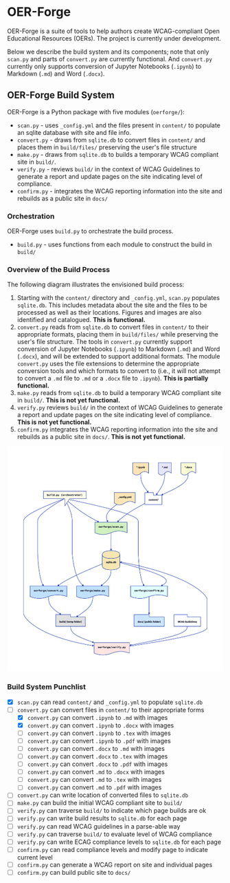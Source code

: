 # OER-Forge

OER-Forge is a suite of tools to help authors create WCAG-compliant Open Educational Resources (OERs). The project is currently under development.

Below we describe the build system and its components; note that only `scan.py` and parts of `convert.py` are currently functional. And `convert.py` currently only supports conversion of Jupyter Notebooks (`.ipynb`) to Markdown (`.md`) and Word (`.docx`).

## OER-Forge Build System

OER-Forge is a Python package with five modules (`oerforge/`):

- `scan.py` - uses `_config.yml` and the files present in `content/` to populate an sqlite database with site and file info.
- `convert.py` - draws from `sqlite.db` to convert files in `content/` and places them in `build/files/` preserving the user's file structure
- `make.py` - draws from `sqlite.db` to builds a temporary WCAG compliant site in `build/`.
- `verify.py` - reviews `build/` in the context of WCAG Guidelines to generate a report and update pages on the site indicating level of compliance.
- `confirm.py` - integrates the WCAG reporting information into the site and rebuilds as a public site in `docs/`

### Orchestration

OER-Forge uses `build.py` to orchestrate the build process.
- `build.py` - uses functions from each module to construct the build in `build/`

### Overview of the Build Process

The following diagram illustrates the envisioned build process:

1. Starting with the `content/` directory and `_config.yml`, `scan.py` populates `sqlite.db`. This includes metadata about the site and the files to be processed as well as their locations. Figures and images are also identified and catalogued. **This is functional.**
2. `convert.py` reads from `sqlite.db` to convert files in `content/` to their appropriate formats, placing them in `build/files/` while preserving the user's file structure. The tools in `convert.py` currently support conversion of Jupyter Notebooks (`.ipynb`) to Markdown (`.md`) and Word (`.docx`), and will be extended to support additional formats. The module `convert.py` uses the file extensions to determine the appropriate conversion tools and which formats to convert to (i.e., it will not attempt to convert a `.md` file to `.md` or a `.docx` file to `.ipynb`). **This is partially functional.**
3. `make.py` reads from `sqlite.db` to build a temporary WCAG compliant site in `build/`. **This is not yet functional.**
4. `verify.py` reviews `build/` in the context of WCAG Guidelines to generate a report and update pages on the site indicating level of compliance. **This is not yet functional.**
5. `confirm.py` integrates the WCAG reporting information into the site and rebuilds as a public site in `docs/`. **This is not yet functional.**

<img src="documentation/img/overview.png" alt="Overview of the OERForge Build Process showing the flow of information through the modules to produce a WCAG compliant site" width="600">

### Build System Punchlist

- [X] `scan.py` can read `content/` and `_config.yml` to populate `sqlite.db`
- [ ] `convert.py` can convert files in `content/` to their appropriate forms
    - [X] `convert.py` can convert `.ipynb` to `.md` with images
    - [X] `convert.py` can convert `.ipynb` to `.docx` with images
    - [ ] `convert.py` can convert `.ipynb` to `.tex` with images
    - [ ] `convert.py` can convert `.ipynb` to `.pdf` with images
    - [ ] `convert.py` can convert `.docx` to `.md` with images
    - [ ] `convert.py` can convert `.docx` to `.tex` with images
    - [ ] `convert.py` can convert `.docx` to `.pdf` with images
    - [ ] `convert.py` can convert `.md` to `.docx` with images
    - [ ] `convert.py` can convert `.md` to `.tex` with images
    - [ ] `convert.py` can convert `.md` to `.pdf` with images
- [ ] `convert.py` can write location of converted files to `sqlite.db`
- [ ] `make.py` can build the initial WCAG compliant site to `build/`
- [ ] `verify.py` can traverse `build/` to indicate which page builds are ok
- [ ] `verify.py` can write build results to `sqlite.db` for each page
- [ ] `verify.py` can read WCAG guidelines in a parse-able way
- [ ] `verify.py` can traverse `build/` to evaluate level of WCAG compliance
- [ ] `verify.py` can write ECAG compliance levels to `sqlite.db` for each page
- [ ] `confirm.py` can read compliance levels and modify page to indicate current level
- [ ] `confirm.py` can generate a WCAG report on site and individual pages
- [ ] `confirm.py` can build public site to `docs/`
